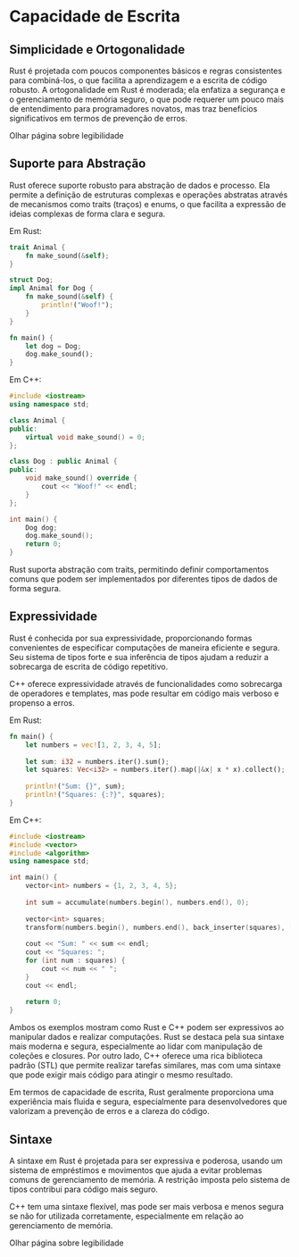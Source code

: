 # Capacidade de Escrita

## Simplicidade e Ortogonalidade

Rust é projetada com poucos componentes básicos e regras consistentes para combiná-los, o que facilita a aprendizagem e a escrita de código robusto. A ortogonalidade em Rust é moderada; ela enfatiza a segurança e o gerenciamento de memória seguro, o que pode requerer um pouco mais de entendimento para programadores novatos, mas traz benefícios significativos em termos de prevenção de erros.

Olhar página sobre legibilidade

## Suporte para Abstração

Rust oferece suporte robusto para abstração de dados e processo. Ela permite a definição de estruturas complexas e operações abstratas através de mecanismos como traits (traços) e enums, o que facilita a expressão de ideias complexas de forma clara e segura.

Em Rust:
```rust
trait Animal {
    fn make_sound(&self);
}

struct Dog;
impl Animal for Dog {
    fn make_sound(&self) {
        println!("Woof!");
    }
}

fn main() {
    let dog = Dog;
    dog.make_sound();
}
```

Em C++:
```c++
#include <iostream>
using namespace std;

class Animal {
public:
    virtual void make_sound() = 0;
};

class Dog : public Animal {
public:
    void make_sound() override {
        cout << "Woof!" << endl;
    }
};

int main() {
    Dog dog;
    dog.make_sound();
    return 0;
}
```
Rust suporta abstração com traits, permitindo definir comportamentos comuns que podem ser implementados por diferentes tipos de dados de forma segura.

## Expressividade

Rust é conhecida por sua expressividade, proporcionando formas convenientes de especificar computações de maneira eficiente e segura. Seu sistema de tipos forte e sua inferência de tipos ajudam a reduzir a sobrecarga de escrita de código repetitivo.

C++ oferece expressividade através de funcionalidades como sobrecarga de operadores e templates, mas pode resultar em código mais verboso e propenso a erros.

Em Rust:
```rust
fn main() {
    let numbers = vec![1, 2, 3, 4, 5];
    
    let sum: i32 = numbers.iter().sum();
    let squares: Vec<i32> = numbers.iter().map(|&x| x * x).collect();
    
    println!("Sum: {}", sum);
    println!("Squares: {:?}", squares);
}
```

Em C++:
```c++
#include <iostream>
#include <vector>
#include <algorithm>
using namespace std;

int main() {
    vector<int> numbers = {1, 2, 3, 4, 5};
    
    int sum = accumulate(numbers.begin(), numbers.end(), 0);
    
    vector<int> squares;
    transform(numbers.begin(), numbers.end(), back_inserter(squares), [](int x) { return x * x; });
    
    cout << "Sum: " << sum << endl;
    cout << "Squares: ";
    for (int num : squares) {
        cout << num << " ";
    }
    cout << endl;
    
    return 0;
}
```

Ambos os exemplos mostram como Rust e C++ podem ser expressivos ao manipular dados e realizar computações. Rust se destaca pela sua sintaxe mais moderna e segura, especialmente ao lidar com manipulação de coleções e closures. Por outro lado, C++ oferece uma rica biblioteca padrão (STL) que permite realizar tarefas similares, mas com uma sintaxe que pode exigir mais código para atingir o mesmo resultado.

Em termos de capacidade de escrita, Rust geralmente proporciona uma experiência mais fluida e segura, especialmente para desenvolvedores que valorizam a prevenção de erros e a clareza do código.

## Sintaxe

A sintaxe em Rust é projetada para ser expressiva e poderosa, usando um sistema de empréstimos e movimentos que ajuda a evitar problemas comuns de gerenciamento de memória. A restrição imposta pelo sistema de tipos contribui para código mais seguro.

C++ tem uma sintaxe flexível, mas pode ser mais verbosa e menos segura se não for utilizada corretamente, especialmente em relação ao gerenciamento de memória.

Olhar página sobre legibilidade